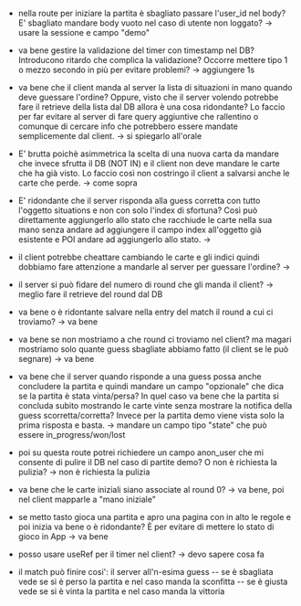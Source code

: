 - nella route per iniziare la partita è sbagliato passare l'user_id nel body? E' sbagliato mandare body vuoto nel caso di utente non loggato?
-> usare la sessione e campo "demo"

- va bene gestire la validazione del timer con timestamp nel DB? Introducono ritardo che complica la validazione? Occorre mettere tipo 1 o mezzo secondo in più per evitare problemi?
-> aggiungere 1s

- va bene che il client manda al server la lista di situazioni in mano quando deve guessare l'ordine? Oppure, visto che il server volendo potrebbe fare il retrieve della lista dal DB allora è una cosa ridondante? Lo faccio per far evitare al server di fare query aggiuntive che rallentino o comunque di cercare info che potrebbero essere mandate semplicemente dal client.
-> si spiegarlo all'orale

- E' brutta poichè asimmetrica la scelta di una nuova carta da mandare che invece sfrutta il DB (NOT IN) e il client non deve mandare le carte che ha già visto. Lo faccio così non costringo il client a salvarsi anche le carte che perde.
-> come sopra

- E' ridondante che il server risponda alla guess corretta con tutto l'oggetto situations e non con solo l'index di sfortuna? Così può direttamente aggiungerlo allo stato che racchiude le carte nella sua mano senza andare ad aggiungere il campo index all'oggetto già esistente e POI andare ad aggiungerlo allo stato.
-> 

- il client potrebbe cheattare cambiando le carte e gli indici quindi dobbiamo fare attenzione a mandarle al server per guessare l'ordine?
-> 

- il server si può fidare del numero di round che gli manda il client?
-> meglio fare il retrieve del round dal DB

- va bene o è ridontante salvare nella entry del match il round a cui ci troviamo?
-> va bene

- va bene se non mostriamo a che round ci troviamo nel client? ma magari mostriamo solo quante guess sbagliate abbiamo fatto (il client se le può segnare)
-> va bene

- va bene che il server quando risponde a una guess possa anche concludere la partita e quindi mandare un campo "opzionale" che dica se la partita è stata vinta/persa? In quel caso va bene che la partita si concluda subito mostrando le carte vinte senza mostrare la notifica della guess scorretta/corretta? Invece per la partita demo viene vista solo la prima risposta e basta.
-> mandare un campo tipo "state" che può essere in_progress/won/lost

- poi su questa route potrei richiedere un campo anon_user che mi consente di pulire il DB nel caso di partite demo? O non è richiesta la pulizia?
-> non è richiesta la pulizia

- va bene che le carte iniziali siano associate al round 0?
-> va bene, poi nel client mapparle a "mano iniziale"

- se metto tasto gioca una partita e apro una pagina con in alto le regole e poi inizia va bene o è ridondante? È per evitare di mettere lo stato di gioco in App
-> va bene

- posso usare useRef per il timer nel client?
-> devo sapere cosa fa

- il match può finire cosi': il server all'n-esima guess
 -- se è sbagliata vede se si è perso la partita e nel caso manda la sconfitta
 -- se è giusta vede se si è vinta la partita e nel caso manda la vittoria
